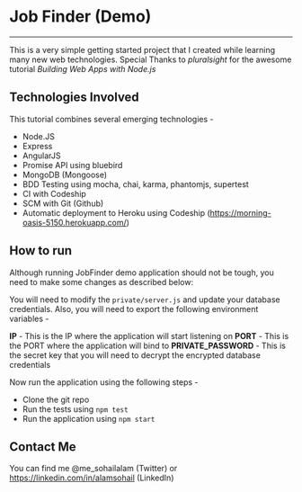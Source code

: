 # Job Finder (Demo)
-------------------

This is a very simple getting started project that I created while learning many new web technologies.
Special Thanks to *pluralsight* for the awesome tutorial *Building Web Apps with Node.js*

## Technologies Involved

This tutorial combines several emerging technologies -

- Node.JS
- Express
- AngularJS
- Promise API using bluebird
- MongoDB (Mongoose)
- BDD Testing using mocha, chai, karma, phantomjs, supertest
- CI with Codeship
- SCM with Git (Github)
- Automatic deployment to Heroku using Codeship (https://morning-oasis-5150.herokuapp.com/)

## How to run
Although running JobFinder demo application should not be tough, you need to make some changes as described below:

You will need to modify the ```private/server.js``` and update your database credentials.
Also, you will need to export the following environment variables -

**IP**                  -   This is the IP where the application will start listening on
**PORT**                -   This is the PORT where the application will bind to
**PRIVATE_PASSWORD**    -   This is the secret key that you will need to decrypt the encrypted database credentials


Now run the application using the following steps -

- Clone the git repo
- Run the tests using ``` npm test ```
- Run the application using ``` npm start ```

## Contact Me
You can find me @me_sohailalam (Twitter) or https://linkedin.com/in/alamsohail (LinkedIn)